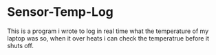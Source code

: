 # Sensor-Temp-Log
This is a program i wrote to log in real time what the temperature of my laptop was so, when it over heats i can check the temperatrue before it shuts off. 

